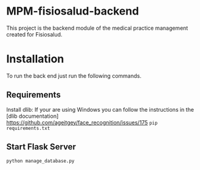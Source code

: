 # MPM-fisiosalud-backend
This project is the backend module of the medical practice management  created for Fisiosalud.

# Installation 
To run the back end just run the following commands.
## Requirements 
Install dlib: 
If your are using Windows you can follow the instructions in the [dlib documentation]
https://github.com/ageitgey/face_recognition/issues/175 
`pip requirements.txt` 
## Start Flask Server

`python manage_database.py`